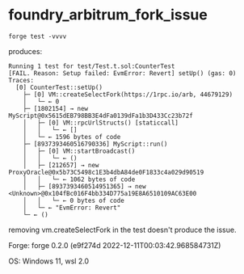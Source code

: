 # foundry_arbitrum_fork_issue

```
forge test -vvvv
```

produces:
```
Running 1 test for test/Test.t.sol:CounterTest
[FAIL. Reason: Setup failed: EvmError: Revert] setUp() (gas: 0)
Traces:
  [0] CounterTest::setUp() 
    ├─ [0] VM::createSelectFork(https://1rpc.io/arb, 44679129) 
    │   └─ ← 0
    ├─ [1802154] → new MyScript@0x5615dEB798BB3E4dFa0139dFa1b3D433Cc23b72f
    │   ├─ [0] VM::rpcUrlStructs() [staticcall]
    │   │   └─ ← []
    │   └─ ← 1596 bytes of code
    ├─ [8937393460516790336] MyScript::run() 
    │   ├─ [0] VM::startBroadcast() 
    │   │   └─ ← ()
    │   ├─ [212657] → new ProxyOracle@0x5b73C5498c1E3b4dbA84de0F1833c4a029d90519
    │   │   └─ ← 1062 bytes of code
    │   ├─ [8937393460514951365] → new <Unknown>@0x104fBc016F4bb334D775a19E8A6510109AC63E00
    │   │   └─ ← 0 bytes of code
    │   └─ ← "EvmError: Revert"
    └─ ← ()
```

removing vm.createSelectFork in the test doesn't produce the issue.

Forge:
forge 0.2.0 (e9f274d 2022-12-11T00:03:42.968584731Z)

OS:
Windows 11, wsl 2.0 
